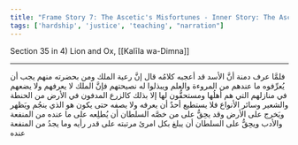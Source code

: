 ```yaml
---
title: "Frame Story 7: The Ascetic's Misfortunes - Inner Story: The Ascetic's Testimony"
tags: ['hardship', 'justice', 'teaching', "narration"]
---
```


 Section 35 in 4) Lion and Ox, [[Kalīla wa-Dimna]]

---
فلمَّا عرف دمنة أنَّ الأسد قد أعجبه كلامُه قال إنَّ رعية الملك ومن بحضرته منهم يجب أن يُعرِّفوه ما عندهم من المروءة والعلم ويبذلوا له نصيحتهم فإنَّ الملك لا يعرفهم ولا يضعهم في منازلهم التي هم أهلُها ومستحقُّون لها إلا بذلك كالزرع المدفون في الأرض من الحنطة والشعير وسائر الأنواع فلا يستطيع أحدٌ أن يعرفه ولا يصفه حتى يكون هو الذي ينجُم ويَظهر ويَخرج على الأرض وقد يحِقُّ على من خصَّه السلطان أن يُطلِعه على ما عنده من المنفعة والأدب ويحِقُّ على السلطان أن يبلغ بكل امرئ مرتبته على قدر رأيه وما يجدُ من المنفعة عنده

